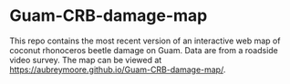 # Guam-CRB-damage-map

This repo contains the most recent version of an interactive web map of coconut rhonoceros beetle damage on Guam.
Data are from a roadside video survey. The map can be viewed at https://aubreymoore.github.io/Guam-CRB-damage-map/.
